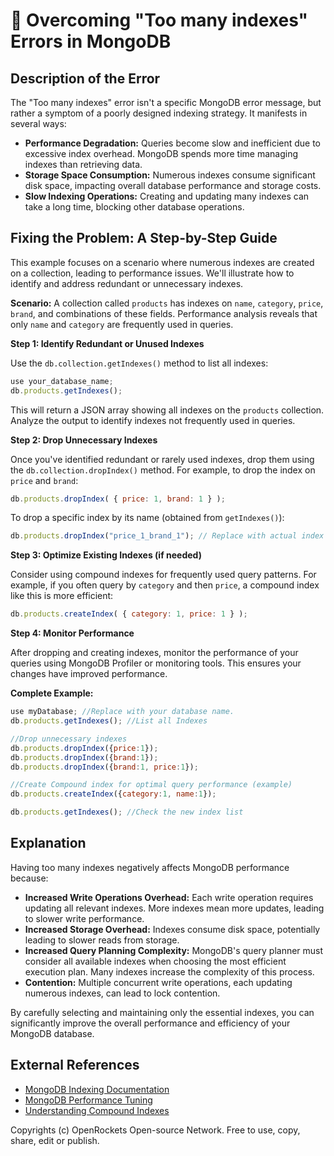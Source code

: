 # 🐞 Overcoming "Too many indexes" Errors in MongoDB


## Description of the Error

The "Too many indexes" error isn't a specific MongoDB error message, but rather a symptom of a poorly designed indexing strategy.  It manifests in several ways:

* **Performance Degradation:** Queries become slow and inefficient due to excessive index overhead.  MongoDB spends more time managing indexes than retrieving data.
* **Storage Space Consumption:**  Numerous indexes consume significant disk space, impacting overall database performance and storage costs.
* **Slow Indexing Operations:**  Creating and updating many indexes can take a long time, blocking other database operations.


## Fixing the Problem: A Step-by-Step Guide

This example focuses on a scenario where numerous indexes are created on a collection, leading to performance issues.  We'll illustrate how to identify and address redundant or unnecessary indexes.

**Scenario:**  A collection called `products` has indexes on `name`, `category`, `price`, `brand`, and combinations of these fields.  Performance analysis reveals that only `name` and `category` are frequently used in queries.

**Step 1: Identify Redundant or Unused Indexes**

Use the `db.collection.getIndexes()` method to list all indexes:

```javascript
use your_database_name;
db.products.getIndexes();
```

This will return a JSON array showing all indexes on the `products` collection.  Analyze the output to identify indexes not frequently used in queries.

**Step 2: Drop Unnecessary Indexes**

Once you've identified redundant or rarely used indexes, drop them using the `db.collection.dropIndex()` method.  For example, to drop the index on `price` and `brand`:

```javascript
db.products.dropIndex( { price: 1, brand: 1 } );
```

To drop a specific index by its name (obtained from `getIndexes()`):

```javascript
db.products.dropIndex("price_1_brand_1"); // Replace with actual index name
```


**Step 3: Optimize Existing Indexes (if needed)**

Consider using compound indexes for frequently used query patterns. For example, if you often query by `category` and then `price`, a compound index like this is more efficient:

```javascript
db.products.createIndex( { category: 1, price: 1 } );
```

**Step 4: Monitor Performance**

After dropping and creating indexes, monitor the performance of your queries using MongoDB Profiler or monitoring tools. This ensures your changes have improved performance.

**Complete Example:**

```javascript
use myDatabase; //Replace with your database name.
db.products.getIndexes(); //List all Indexes

//Drop unnecessary indexes
db.products.dropIndex({price:1});
db.products.dropIndex({brand:1});
db.products.dropIndex({brand:1, price:1});

//Create Compound index for optimal query performance (example)
db.products.createIndex({category:1, name:1});

db.products.getIndexes(); //Check the new index list
```



## Explanation

Having too many indexes negatively affects MongoDB performance because:

* **Increased Write Operations Overhead:** Each write operation requires updating all relevant indexes.  More indexes mean more updates, leading to slower write performance.
* **Increased Storage Overhead:** Indexes consume disk space, potentially leading to slower reads from storage.
* **Increased Query Planning Complexity:** MongoDB's query planner must consider all available indexes when choosing the most efficient execution plan.  Many indexes increase the complexity of this process.
* **Contention:** Multiple concurrent write operations, each updating numerous indexes, can lead to lock contention.

By carefully selecting and maintaining only the essential indexes, you can significantly improve the overall performance and efficiency of your MongoDB database.


## External References

* [MongoDB Indexing Documentation](https://www.mongodb.com/docs/manual/indexes/)
* [MongoDB Performance Tuning](https://www.mongodb.com/docs/manual/tutorial/manage-performance/)
* [Understanding Compound Indexes](https://www.mongodb.com/community/blog/understanding-compound-indexes-in-mongodb)


Copyrights (c) OpenRockets Open-source Network. Free to use, copy, share, edit or publish.

